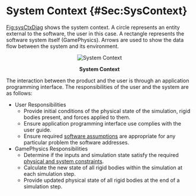 # System Context {#Sec:SysContext}

[Fig:sysCtxDiag](./SecSysContext.md#Figure:sysCtxDiag) shows the system context. A circle represents an entity external to the software, the user in this case. A rectangle represents the software system itself (GamePhysics). Arrows are used to show the data flow between the system and its environment.

<div id="Figure:sysCtxDiag" align="center" >

![System Context](./assets/sysctx.png)

**System Context**

</div>

The interaction between the product and the user is through an application programming interface. The responsibilities of the user and the system are as follows:

- User Responsibilities
  - Provide initial conditions of the physical state of the simulation, rigid bodies present, and forces applied to them.
  - Ensure application programming interface use complies with the user guide.
  - Ensure required [software assumptions](./SecAssumps.md#Sec:Assumps) are appropriate for any particular problem the software addresses.
- GamePhysics Responsibilities
  - Determine if the inputs and simulation state satisfy the required [physical and system constraints](./SecDataConstraints.md#Sec:DataConstraints).
  - Calculate the new state of all rigid bodies within the simulation at each simulation step.
  - Provide updated physical state of all rigid bodies at the end of a simulation step.
